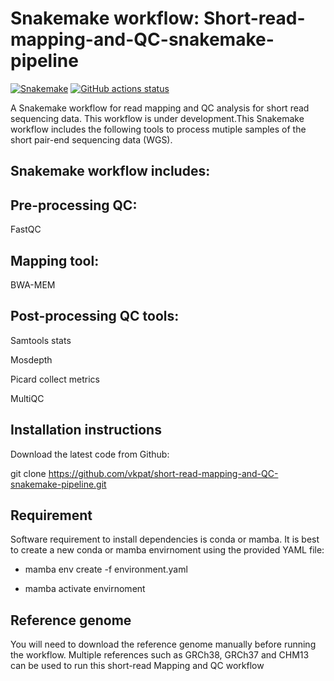 # Snakemake workflow: Short-read-mapping-and-QC-snakemake-pipeline

[![Snakemake](https://img.shields.io/badge/snakemake-≥6.3.0-brightgreen.svg)](https://snakemake.github.io)
[![GitHub actions status](https://github.com/<owner>/<repo>/workflows/Tests/badge.svg?branch=main)](https://github.com/<owner>/<repo>/actions?query=branch%3Amain+workflow%3ATests)

A Snakemake workflow for read mapping and QC analysis for short read sequencing data. This workflow is under development.This Snakemake workflow includes the following tools to process mutiple samples of the short pair-end sequencing data (WGS).

## Snakemake workflow includes:

## Pre-processing QC:

FastQC

## Mapping tool:

BWA-MEM

## Post-processing QC tools:

Samtools stats

Mosdepth

Picard collect metrics

MultiQC

## Installation instructions

Download the latest code from Github:

git clone https://github.com/vkpat/short-read-mapping-and-QC-snakemake-pipeline.git

 ## Requirement

Software requirement to install dependencies is conda or mamba. It is best to create a new conda or mamba envirnoment using the provided YAML file:

- mamba env create -f environment.yaml

- mamba activate envirnoment

## Reference genome

You will need to download the reference genome manually before running the workflow. Multiple references such as GRCh38, GRCh37 and CHM13 can be used to run this short-read Mapping and QC workflow 
 
